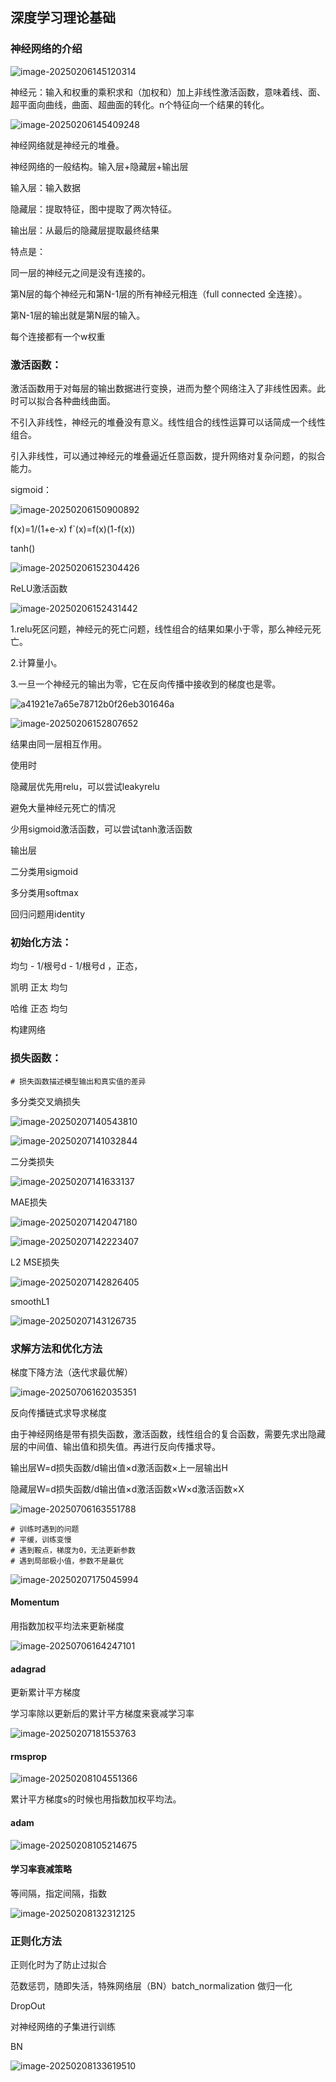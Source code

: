 ## 深度学习理论基础

### 神经网络的介绍

![image-20250206145120314](./assets/image-20250206145120314.png)

神经元：输入和权重的乘积求和（加权和）加上非线性激活函数，意味着线、面、超平面向曲线，曲面、超曲面的转化。n个特征向一个结果的转化。

![image-20250206145409248](./assets/image-20250206145409248.png)

神经网络就是神经元的堆叠。

神经网络的一般结构。输入层+隐藏层+输出层

输入层：输入数据

隐藏层：提取特征，图中提取了两次特征。

输出层：从最后的隐藏层提取最终结果

特点是：

同一层的神经元之间是没有连接的。

第N层的每个神经元和第N-1层的所有神经元相连（full connected 全连接）。

第N-1层的输出就是第N层的输入。

每个连接都有一个w权重



### 激活函数：

激活函数用于对每层的输出数据进行变换，进而为整个网络注入了非线性因素。此时可以拟合各种曲线曲面。

不引入非线性，神经元的堆叠没有意义。线性组合的线性运算可以话简成一个线性组合。

引入非线性，可以通过神经元的堆叠逼近任意函数，提升网络对复杂问题，的拟合能力。



sigmoid：

![image-20250206150900892](./assets/image-20250206150900892.png)

f(x)=1/(1+e-x)    f`(x)=f(x)(1-f(x))



tanh()

![image-20250206152304426](./assets/image-20250206152304426.png)

ReLU激活函数

![image-20250206152431442](./assets/image-20250206152431442.png)

1.relu死区问题，神经元的死亡问题，线性组合的结果如果小于零，那么神经元死亡。

2.计算量小。

3.一旦一个神经元的输出为零，它在反向传播中接收到的梯度也是零。

![a41921e7a65e78712b0f26eb301646a](./assets/a41921e7a65e78712b0f26eb301646a.jpg)

![image-20250206152807652](./assets/image-20250206152807652.png)

结果由同一层相互作用。



使用时

隐藏层优先用relu，可以尝试leakyrelu

避免大量神经元死亡的情况

少用sigmoid激活函数，可以尝试tanh激活函数



输出层

二分类用sigmoid

多分类用softmax

回归问题用identity



### 初始化方法：

均匀   - 1/根号d - 1/根号d ，正态，

凯明  正太  均匀

哈维  正态  均匀



构建网络





### 损失函数：

```
# 损失函数描述模型输出和真实值的差异
```

多分类交叉熵损失

![image-20250207140543810](./assets/image-20250207140543810.png)

![image-20250207141032844](./assets/image-20250207141032844.png)

二分类损失

![image-20250207141633137](./assets/image-20250207141633137.png)

MAE损失

![image-20250207142047180](./assets/image-20250207142047180.png)

![image-20250207142223407](./assets/image-20250207142223407.png)

L2 MSE损失

![image-20250207142826405](./assets/image-20250207142826405.png)

smoothL1

![image-20250207143126735](./assets/image-20250207143126735.png)





### 求解方法和优化方法

梯度下降方法（迭代求最优解）

![image-20250706162035351](assets/image-20250706162035351.png)

反向传播链式求导求梯度

由于神经网络是带有损失函数，激活函数，线性组合的复合函数，需要先求出隐藏层的中间值、输出值和损失值。再进行反向传播求导。

输出层W=d损失函数/d输出值×d激活函数×上一层输出H

隐藏层W=d损失函数/d输出值×d激活函数×W×d激活函数×X



![image-20250706163551788](assets/image-20250706163551788.png)

```
# 训练时遇到的问题
# 平缓，训练变慢
# 遇到鞍点，梯度为0，无法更新参数
# 遇到局部极小值，参数不是最优
```



![image-20250207175045994](./assets/image-20250207175045994.png)







#### Momentum
用指数加权平均法来更新梯度

![image-20250706164247101](assets/image-20250706164247101.png)

#### adagrad

更新累计平方梯度

学习率除以更新后的累计平方梯度来衰减学习率

![image-20250207181553763](./assets/image-20250207181553763.png)



#### rmsprop

![image-20250208104551366](./assets/image-20250208104551366.png)

累计平方梯度s的时候也用指数加权平均法。



#### adam

![image-20250208105214675](./assets/image-20250208105214675.png)





#### 学习率衰减策略

等间隔，指定间隔，指数

![image-20250208132312125](./assets/image-20250208132312125.png)



### 正则化方法

正则化时为了防止过拟合

范数惩罚，随即失活，特殊网络层（BN）batch_normalization  做归一化



DropOut

对神经网络的子集进行训练



BN

![image-20250208133619510](./assets/image-20250208133619510.png)
